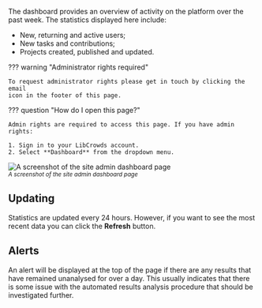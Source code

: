 The dashboard provides an overview of activity on the platform over the
past week. The statistics displayed here include:

- New, returning and active users;
- New tasks and contributions;
- Projects created, published and updated.

??? warning "Administrator rights required"

    To request administrator rights please get in touch by clicking the email
    icon in the footer of this page.

??? question "How do I open this page?"

    Admin rights are required to access this page. If you have admin rights:

    1. Sign in to your LibCrowds account.
    2. Select **Dashboard** from the dropdown menu.

![A screenshot of the site admin dashboard page](/assets/img/admin-site-dashboard.png?raw=true)
<br><small>*A screenshot of the site admin dashboard page*</small>

## Updating

Statistics are updated every 24 hours. However, if you want to see the most
recent data you can click the **Refresh** button.

## Alerts

An alert will be displayed at the top of the page if there are any results
that have remained unanalysed for over a day. This usually indicates that
there is some issue with the automated results analysis procedure that should
be investigated further.
